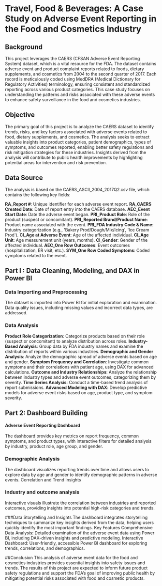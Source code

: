 
# Travel, Food & Beverages: A Case Study on Adverse Event Reporting in the Food and Cosmetics Industry
## Background
This project leverages the CAERS (CFSAN Adverse Event Reporting System) dataset, which is a vital resource for the FDA. The dataset contains adverse event and product complaint reports related to foods, dietary supplements, and cosmetics from 2004 to the second quarter of 2017. Each record is meticulously coded using MedDRA (Medical Dictionary for Regulatory Activities) terminology, ensuring consistent and standardized reporting across various product categories. This case study focuses on understanding the patterns and risks associated with these adverse events to enhance safety surveillance in the food and cosmetics industries.

## Objective
The primary goal of this project is to analyze the CAERS dataset to identify trends, risks, and key factors associated with adverse events related to food, dietary supplements, and cosmetics. The analysis seeks to extract valuable insights into product categories, patient demographics, types of symptoms, and outcomes reported, enabling better safety regulations and risk mitigation strategies for these industries. Insights derived from the analysis will contribute to public health improvements by highlighting potential areas for intervention and risk prevention.

## Data Source
The analysis is based on the CAERS_ASCII_2004_2017Q2.csv file, which contains the following key fields:

**RA_Report #**: Unique identifier for each adverse event report.
**RA_CAERS Created Date**: Date of report entry into the CAERS database.
**AEC_Event Start Date**: Date the adverse event began.
**PRI_Product Role**: Role of the product (suspect or concomitant).
**PRI_Reported Brand/Product Name**: Product name associated with the event.
**PRI_FDA Industry Code & Name**: Industry categorization (e.g., 'Bakery Prod/Dough/Mix/Icing', 'Ice Cream Prod').
**CI_Age at Adverse Event**: Age of the affected individual.
**CI_Age Unit**: Age measurement unit (years, months).
**CI_Gender**: Gender of the affected individual.
**AEC_One Row Outcomes**: Event outcomes (hospitalization, ER visit, etc.).
**SYM_One Row Coded Symptoms**: Coded symptoms related to the event.

## Part I : Data Cleaning, Modeling, and DAX in Power BI
### Data Importing and Preprocessing
The dataset is imported into Power BI for initial exploration and examination.
Data quality issues, including missing values and incorrect data types, are addressed.

### Data Analysis 
**Product Role Categorization**: Categorize products based on their role (suspect or concomitant) to analyze distribution across roles.
**Industry-Based Analysis**: Group data by FDA industry names and examine the distribution of reports within various industries.
**Demographic and Gender Analysis**: Analyze the demographic spread of adverse events based on age and gender.
**Symptom Frequency and Correlation**: Investigate common symptoms and their correlations with patient age, using DAX for advanced calculations.
**Outcome and Industry Relationships**: Analyze the relationship between industry types and adverse event outcomes, categorizing them by severity.
**Time Series Analysis**: Conduct a time-based trend analysis of report submissions.
**Advanced Modeling with DAX**: Develop predictive models for adverse event risks based on age, product type, and symptom severity.

## Part 2: Dashboard Building
#### Adverse Event Reporting Dashboard
The dashboard provides key metrics on report frequency, common symptoms, and product types, with interactive filters for detailed analysis by industry, product role, age group, and gender.
### Demographic Analysis
The dashboard visualizes reporting trends over time and allows users to explore data by age and gender to identify demographic patterns in adverse events.
Correlation and Trend Insights
### Industry and outcome analysis
Interactive visuals illustrate the correlation between industries and reported outcomes, providing insights into potential high-risk categories and trends.

###Data Storytelling and Insights
The dashboard integrates storytelling techniques to summarize key insights derived from the data, helping users quickly identify the most important findings.
Key Features
Comprehensive Data Analysis: Detailed examination of the adverse event data using Power BI, including DAX-driven insights and predictive modeling.
Interactive Dashboard: User-friendly, accessible Power BI dashboard for exploring trends, correlations, and demographics.

##Conclusion
This analysis of adverse event data for the food and cosmetics industries provides essential insights into safety issues and trends. The results of this project are expected to inform future product safety regulations and support the FDA’s goal of improving public health by mitigating potential risks associated with food and cosmetic products.
